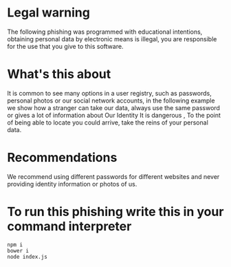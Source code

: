 # Legal warning

The following phishing was programmed with educational intentions, obtaining personal data by electronic means is illegal, you are responsible for the use that you give to this software.

# What's this about

It is common to see many options in a user registry, such as passwords, personal photos or our social network accounts, in the following example we show how a stranger can take our data, always use the same password or gives a lot of information about Our Identity It is dangerous , To the point of being able to locate you could arrive, take the reins of your personal data.

# Recommendations

We recommend using different passwords for different websites and never providing identity information or photos of us.

# To run this phishing write this in your command interpreter

```fish
npm i
bower i
node index.js
```

